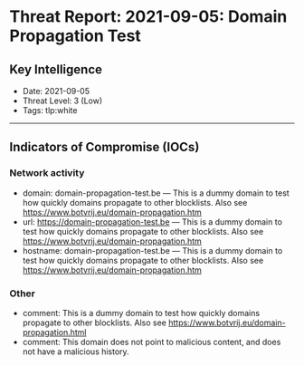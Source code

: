 # Threat Report: 2021-09-05: Domain Propagation Test


## Key Intelligence
* Date: 2021-09-05
* Threat Level: 3 (Low)
* Tags: tlp:white

---

## Indicators of Compromise (IOCs)
### Network activity
* domain: domain-propagation-test.be — This is a dummy domain to test how quickly domains propagate to other blocklists. Also see https://www.botvrij.eu/domain-propagation.htm
* url: https://domain-propagation-test.be — This is a dummy domain to test how quickly domains propagate to other blocklists. Also see https://www.botvrij.eu/domain-propagation.htm
* hostname: domain-propagation-test.be — This is a dummy domain to test how quickly domains propagate to other blocklists. Also see https://www.botvrij.eu/domain-propagation.htm

### Other
* comment: This is a dummy domain to test how quickly domains propagate to other blocklists. Also see https://www.botvrij.eu/domain-propagation.html
* comment: This domain does not point to malicious content, and does not have a malicious history.

